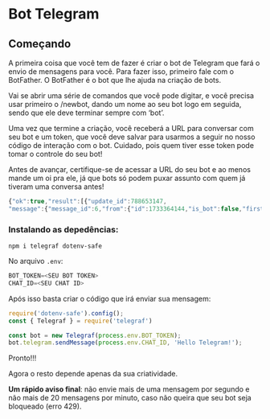 # Bot Telegram

## Começando

A primeira coisa que você tem de fazer é criar o bot de Telegram que fará o envio de mensagens para você. Para fazer isso, primeiro fale com o BotFather. O BotFather é o bot que lhe ajuda na criação de bots.

Vai se abrir uma série de comandos que você pode digitar, e você precisa usar primeiro o /newbot, dando um nome ao seu bot logo em seguida, sendo que ele deve terminar sempre com ‘bot’.

Uma vez que termine a criação, você receberá a URL para conversar com seu bot e um token, que você deve salvar para usarmos a seguir no nosso código de interação com o bot. Cuidado, pois quem tiver esse token pode tomar o controle do seu bot!

Antes de avançar, certifique-se de acessar a URL do seu bot e ao menos mande um oi pra ele, já que bots só podem puxar assunto com quem já tiveram uma conversa antes!

```js
{"ok":true,"result":[{"update_id":788653147,
"message":{"message_id":6,"from":{"id":1733364144,"is_bot":false,"first_name":"Luiz","last_name":"Duarte","username":"luiztools","language_code":"en"},"chat":{"id":<ESTE É O ID DO CHAT>,"first_name":"Luiz","last_name":"Duarte","username":"luiztools","type":"private"},"date":1631821216,"text":"teste"}}]}
```

### Instalando as depedências:

`npm i telegraf dotenv-safe`

No arquivo `.env`:

```js
BOT_TOKEN=<SEU BOT TOKEN>
CHAT_ID=<SEU CHAT ID>
```

Após isso basta criar o código que irá enviar sua mensagem:

```js
require('dotenv-safe').config();
const { Telegraf } = require('telegraf')

const bot = new Telegraf(process.env.BOT_TOKEN);
bot.telegram.sendMessage(process.env.CHAT_ID, 'Hello Telegram!');
```
Pronto!!!

Agora o resto depende apenas da sua criatividade.



**Um rápido aviso final**: não envie mais de uma mensagem por segundo e não mais de 20 mensagens por minuto, caso não queira que seu bot seja bloqueado (erro 429).
